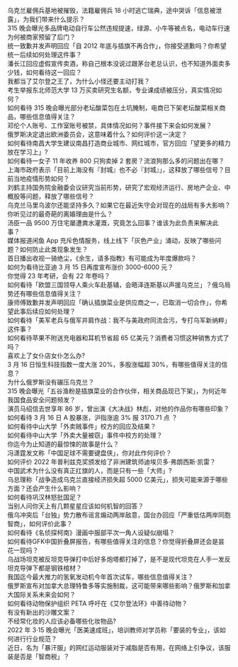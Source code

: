 乌克兰雇佣兵基地被摧毁，法籍雇佣兵 18 小时逃亡瑞典，途中哭诉「信息被泄露」，为我们带来什么提示？  
315 晚会曝光多品牌电动自行车公然违规提速，绿源、小牛等被点名，电动车行速为何被商家预留了后门？  
统一致歉并发声明回应「自 2012 年底与插旗不再合作」，你接受道歉吗？你希望统一后续如何处理这件事？  
潘长江回应虚假宣传卖酒，称自己根本没说过跟茅台老总认识，也不知道外面卖多少钱，如何看待这一回应？  
我都当了艾尔登之王了，为什么小怪还要主动打我？  
考生举报东北师范大学 13 万买卖研究生名额，专业课成绩被压分，真实情况如何？  
如何看待 315 晚会曝光部分老坛酸菜包在土坑腌制，电商已下架老坛酸菜相关商品，哪些信息值得关注？  
邓伦个人账号、工作室账号被禁，具体情况如何？事件接下来会如何发展？  
俄罗斯决定退出欧洲委员会，这意味着什么？如何评价这一决定？  
如何看待南昌大学生建议南昌打造商业城市、网红城市，官方回应「望更多的精力放在学习上」?  
如何看待一女子 11 年收养 800 只狗卖掉 2 套房？流浪狗那么多的问题出在哪？  
上海市政府表示「目前上海没有『封城』也不必『封城』」，这释放了哪些信号？目前当地疫情形势如何？  
刘鹤主持国务院金融委会议研究当前形势，研究了宏观经济运行、房地产企业、中概股等问题，释放了哪些信号？  
乌克兰马里乌波尔还能坚持多久？如果它在最近失守会对现在的战局有多大影响？  
你听见过的最奇葩的离婚理由是什么？  
汤臣一品 9500 万住宅屡遭粪水灌溉，究竟怎么回事？谁该为此负责来解决此事？  
媒体报道闲鱼 App 充斥色情服务，线上线下「灰色产业」涌动，反映了哪些问题？如何防止此类现象发生？  
首日播出收视一骑绝尘，《余生，请多指教》有可能成为年度爆款吗？  
如何为看待比亚迪 3 月 15 日再度宣布涨价 3000-6000 元？  
你觉得 23 年考研，会有 22 年卷吗？  
如何看待「欧盟三国领导人乘火车赴基辅，会晤泽连斯基以声援乌克兰」？俄乌局势还有哪些信息值得关注？  
康师傅致歉并发声明回应「确认插旗菜业是供应商之一，已取消一切合作」，你希望此事后续应如何处理？  
如何看待「美军老兵与俄军并肩作战：我不与美政府同流合污，专打乌军新纳粹」这件事？  
如何看待苹果不附送充电器和耳机节省超 65 亿美元？消费者习惯这种销售方式了吗？  
喜欢上了女仆店女仆怎么办?  
3 月 16 日恒生科技指数一度大涨 20%，多股涨幅超 30%，有哪些值得关注的信息？  
为什么俄罗斯没有碾压乌克兰？  
315 晚会曝光「五谷渔粉是插旗菜业的合作伙伴，相关商品现已下架」，为何近年我国食品安全问题频发？  
演员马绍信去世享年 86 岁，曾出演《大决战》林彪，对他的作品你有哪些印象？  
如何看待 3 月 16 日 A 股暴涨，沪指涨逾 3% 报 3170.71 点 ？  
如何看待中山大学「外卖贼事件」校方的回应及结果？  
如何看待中山大学「外卖大量被窃」事件中校方的处理？  
你迄今为止知道的最惊悚的故事是什么？  
冯潇霆发文称「中国足球不需要键盘侠」，你对此作何评价？  
如何评价 2022 年普利兹克奖颁发给了非洲建筑师迪埃贝多·弗朗西斯·凯雷？  
中国武术为什么没有真正扛旗的人，而是只有一些「大师」?  
乌总理称「战争造成乌克兰直接经济损失超 5000 亿美元」，损失可能来源于哪些方面？还会产生什么影响？  
如何看待巩汉林怒批国足？  
当别人问你天上有几颗星星应该如何机智的回答？  
俄乌冲突后「台独」势力散布谣言煽动两岸敌意，国台办回应「严重低估两岸同胞智商」，如何评价此事？  
如何看待《名侦探柯南》漫画中服部平次一角人设疑似崩塌？  
如何看待GFK中国折叠屏报告，有哪些值得关注的信息？你觉得折叠屏还会是昙花一现吗？  
乌战场坦克被反坦克导弹打中后好多炮塔都打掉了，是不是现代坦克在人手一发反坦克导弹下都是钢铁棺材？  
我国迄今最大推力的氢氧发动机今年首次试车，哪些信息值得关注？  
俄罗斯宣布对加拿大总理特鲁多等实施制裁，这可能带来哪些影响？俄罗斯和加拿大国际关系未来会如何？  
如何看待动物保护组织 PETA 呼吁在《艾尔登法环》中善待动物？  
有没有新出的沙雕文案？  
不经常化妆的人应该必备哪些化妆物品?  
2022 年 3·15 晚会曝光「医美速成班」，培训教师对学员称「要装的专业」，该如何进行行业规范？  
近日，名为「暴汗服」的网红运动服装对于减脂是否有用，在网络上引争议，该服装是否是「智商税」？  
